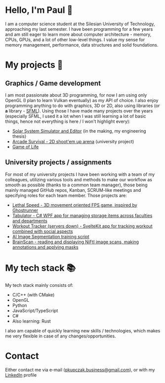 # Hello, I'm Paul 🤠
I am a computer science student at the Silesian University of Technology, approaching my last semester. I have been programming for a few years and am still eager to learn more about computer architecture - memory, CPUs, GPUs, and a lot of other low-level things. I value my sense for memory management, performance, data structures and solid foundations.

# My projects 📝
## Graphics / Game development
I am most passionate about 3D programming, for now I am using only OpenGL (I plan to learn Vulkan eventually) as my API of choice. I also enjoy programming anything to do with graphics, 3D or 2D, also using libraries (or __a__ library - [SFML](https://github.com/SFML/SFML)).
Using those I have made many projects over the years (especially SFML, I used it a lot when I was still learning a lot of basic things, hence not everything is here / I won't highlight every):

 - [Solar System Simulator and Editor](https://github.com/KomorXD/SolarSystemSim) (in the making, my engineering thesis)
 - [Arcade Survival - 2D shoot'em up arena](https://github.com/KomorXD/ArcadeSurvival) (university project)
 - [Game of Life](https://github.com/KomorXD/Game-of-Life-OpenGL)

## University projects / assignments
For most of my university projects I have been working with a team of my colleagues, utilizing various tools and methods to make our workflow as smooth as possible (thanks to a common team manager), those being mainly managed GitHub repos, Kanban, SCRUM-like meetings and specifying roles for each team member.
Those projects are:

 - [Lethal Speed - 3D movement oriented FPS game, inspired by Ghostrunner](https://github.com/szejkerek/LethalSpeed)
 - [Tabulator - C# WPF app for managing storage items across faculties and departments](https://github.com/KomorXD/tabulator)
 - [Workout Tracker (servers down) - SvelteKit app for tracking workout combined with social aspects](https://github.com/szejkerek/WorkoutTracker)
 - [AI Image Segmentation training script](https://github.com/KomorXD/bijaj)
 - [BrainScan - reading and displaying NiFtI image scans, making annotations and applying masks](https://github.com/KomorXD/BrainScan)
# My tech stack 📚
My tech stack mainly consists of:
 - C/C++ (with CMake)
 - OpenGL
 - Python
 - JavaScript/TypeScript
 - C#
 - Also learning: Rust

I also am capable of quickly learning new skills / technologies, which makes me very flexible in case of any changes/opportunities.

# Contact
Either contact me via e-mail (pkupczak.business@gmail.com), or with my [LinkedIn](https://www.linkedin.com/in/pawe%C5%82-kupczak-529423276/) profile
